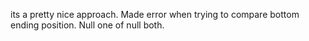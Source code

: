 its a pretty nice approach.
Made error when trying to compare bottom ending position. Null one of null both.
